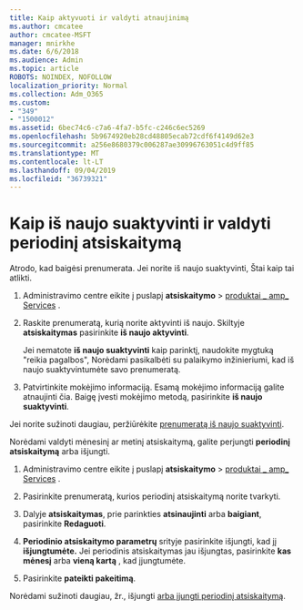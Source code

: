 ```yaml
---
title: Kaip aktyvuoti ir valdyti atnaujinimą
ms.author: cmcatee
author: cmcatee-MSFT
manager: mnirkhe
ms.date: 6/6/2018
ms.audience: Admin
ms.topic: article
ROBOTS: NOINDEX, NOFOLLOW
localization_priority: Normal
ms.collection: Adm_O365
ms.custom:
- "349"
- "1500012"
ms.assetid: 6bec74c6-c7a6-4fa7-b5fc-c246c6ec5269
ms.openlocfilehash: 5b9674920eb28cd48805ecab72cdf6f4149d62e3
ms.sourcegitcommit: a256e8680379c006287ae30996763051c4d9ff85
ms.translationtype: MT
ms.contentlocale: lt-LT
ms.lasthandoff: 09/04/2019
ms.locfileid: "36739321"
---
```

# <a name="how-to-reactivate-and-manage-recurring-billing"></a>Kaip iš naujo suaktyvinti ir valdyti periodinį atsiskaitymą

Atrodo, kad baigėsi prenumerata. Jei norite iš naujo suaktyvinti, Štai kaip tai atlikti.
  
1. Administravimo centre eikite į puslapį **atsiskaitymo** \> [produktai _ amp_ Services](https://go.microsoft.com/fwlink/p/?linkid=842054) .

2. Raskite prenumeratą, kurią norite aktyvinti iš naujo. Skiltyje **atsiskaitymas** pasirinkite **iš naujo aktyvinti**.

    Jei nematote **iš naujo suaktyvinti** kaip parinktį, naudokite mygtuką "reikia pagalbos", Norėdami pasikalbėti su palaikymo inžinieriumi, kad iš naujo suaktyvintumėte savo prenumeratą.

3. Patvirtinkite mokėjimo informaciją. Esamą mokėjimo informaciją galite atnaujinti čia. Baigę įvesti mokėjimo metodą, pasirinkite **iš naujo suaktyvinti**.

Jei norite sužinoti daugiau, peržiūrėkite [prenumeratą iš naujo suaktyvinti](https://docs.microsoft.com//office365/admin/subscriptions-and-billing/reactivate-your-subscription). 

Norėdami valdyti mėnesinį ar metinį atsiskaitymą, galite perjungti **periodinį atsiskaitymą** arba išjungti.
  
1. Administravimo centre eikite į puslapį **atsiskaitymo** \> [produktai _ amp_ Services](https://go.microsoft.com/fwlink/p/?linkid=842054) .

2. Pasirinkite prenumeratą, kurios periodinį atsiskaitymą norite tvarkyti.

3. Dalyje **atsiskaitymas**, prie parinkties **atsinaujinti** arba **baigiant**, pasirinkite **Redaguoti**.

4. **Periodinio atsiskaitymo parametrų** srityje pasirinkite išjungti, kad jį **išjungtumėte.** Jei periodinis atsiskaitymas jau išjungtas, pasirinkite **kas mėnesį** arba **vieną kartą** , kad įjungtumėte.

5. Pasirinkite **pateikti pakeitimą**.

Norėdami sužinoti daugiau, žr., išjungti [arba įjungti periodinį atsiskaitymą](https://docs.microsoft.com/office365/admin/subscriptions-and-billing/renew-your-subscription#turn-recurring-billing-off-or-on).